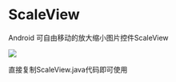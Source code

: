 # ScaleView

Android 可自由移动的放大缩小图片控件ScaleView

![](https://raw.githubusercontent.com/Ccapton/Android-ScaleView/master/ScaleView.gif)

直接复制ScaleView.java代码即可使用
